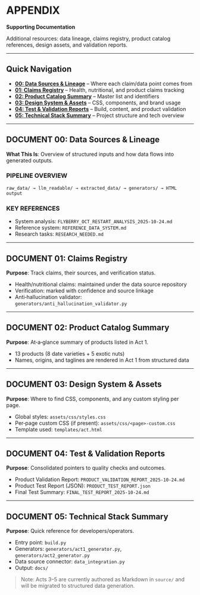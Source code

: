 # APPENDIX
**Supporting Documentation**

Additional resources: data lineage, claims registry, product catalog references, design assets, and validation reports.

---

## Quick Navigation

- **[00: Data Sources & Lineage](#document-00-data-sources--lineage)** – Where each claim/data point comes from
- **[01: Claims Registry](#document-01-claims-registry)** – Health, nutritional, and product claims tracking
- **[02: Product Catalog Summary](#document-02-product-catalog-summary)** – Master list and identifiers
- **[03: Design System & Assets](#document-03-design-system--assets)** – CSS, components, and brand usage
- **[04: Test & Validation Reports](#document-04-test--validation-reports)** – Build, content, and product validation
- **[05: Technical Stack Summary](#document-05-technical-stack-summary)** – Project structure and tech overview

---

## DOCUMENT 00: Data Sources & Lineage
**What This Is**: Overview of structured inputs and how data flows into generated outputs.

### PIPELINE OVERVIEW

```
raw_data/ → llm_readable/ → extracted_data/ → generators/ → HTML output
```

### KEY REFERENCES

- System analysis: `FLYBERRY_OCT_RESTART_ANALYSIS_2025-10-24.md`
- Reference system: `REFERENCE_DATA_SYSTEM.md`
- Research tasks: `RESEARCH_NEEDED.md`

---

## DOCUMENT 01: Claims Registry
**Purpose**: Track claims, their sources, and verification status.

- Health/nutritional claims: maintained under the data source repository
- Verification: marked with confidence and source linkage
- Anti‑hallucination validator: `generators/anti_hallucination_validator.py`

---

## DOCUMENT 02: Product Catalog Summary
**Purpose**: At‑a‑glance summary of products listed in Act 1.

- 13 products (8 date varieties + 5 exotic nuts)
- Names, origins, and taglines are rendered in Act 1 from structured data

---

## DOCUMENT 03: Design System & Assets
**Purpose**: Where to find CSS, components, and any custom styling per page.

- Global styles: `assets/css/styles.css`
- Per‑page custom CSS (if present): `assets/css/<page>-custom.css`
- Template used: `templates/act.html`

---

## DOCUMENT 04: Test & Validation Reports
**Purpose**: Consolidated pointers to quality checks and outcomes.

- Product Validation Report: `PRODUCT_VALIDATION_REPORT_2025-10-24.md`
- Product Test Report (JSON): `PRODUCT_TEST_REPORT.json`
- Final Test Summary: `FINAL_TEST_REPORT_2025-10-24.md`

---

## DOCUMENT 05: Technical Stack Summary
**Purpose**: Quick reference for developers/operators.

- Entry point: `build.py`
- Generators: `generators/act1_generator.py`, `generators/act2_generator.py`
- Data source connector: `data_integration.py`
- Output: `docs/`

> Note: Acts 3–5 are currently authored as Markdown in `source/` and will be migrated to structured data generation.

